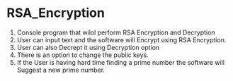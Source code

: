 # RSA_Encryption

1. Console program that wilol perform RSA Encryption and Decryption
2. User can input text and the software will Encrypt using RSA Encryption.
3. User can also Decrept it using Decryption option
4. There is an option to change the public keys.
5. If the User is having hard time finding a prime number the software will Suggest a new prime number.
